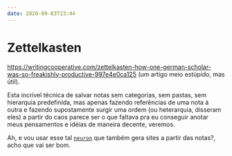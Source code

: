 ```yaml
---
date: 2020-09-03T23:44
---
```


# Zettelkasten

<https://writingcooperative.com/zettelkasten-how-one-german-scholar-was-so-freakishly-productive-997e4e0ca125> (um artigo meio estúpido, mas útil).

Esta incrível técnica de salvar notas sem categorias, sem pastas, sem hierarquia predefinida, mas apenas fazendo referências de uma nota à outra e fazendo supostamente surgir uma ordem (ou heterarquia, disseram eles) a partir do caos parece ser o que faltava pra eu conseguir anotar meus pensamentos e idéias de maneira decente, veremos.

Ah, e vou usar esse tal [`neuron`](https://github.com/srid/neuron) que também gera sites a partir das notas?, acho que vai ser bom.
